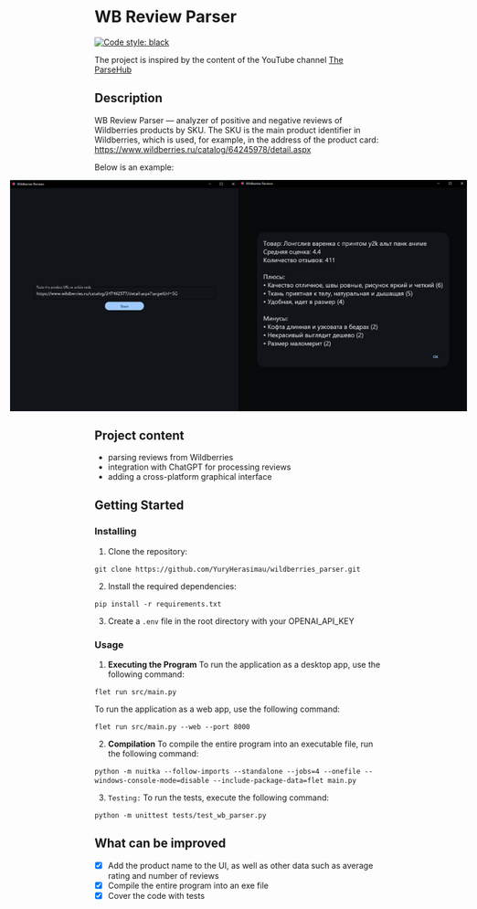 # WB Review Parser
[![Code style: black](https://img.shields.io/badge/code%20style-black-000000.svg)](https://github.com/psf/black)

The project is inspired by the content of the YouTube channel [The ParseHub](https://www.youtube.com/@the_parse_hub)


## Description

WB Review Parser — analyzer of positive and negative reviews of Wildberries products by SKU. The SKU is the main product identifier in Wildberries, which is used, for example, in the address of the product card: https://www.wildberries.ru/catalog/64245978/detail.aspx

Below is an example:

<div style="display: flex; justify-content: center; align-items: center;">
    <img src="assets/Screenshot_1.png" width=400 alt="main-screen" />
    <img src="assets/Screenshot_2.png" width=400 alt="result-screen" />
</div>

## Project content

- parsing reviews from Wildberries
- integration with ChatGPT for processing reviews
- adding a cross-platform graphical interface

## Getting Started

### Installing

1. Clone the repository:
```
git clone https://github.com/YuryHerasimau/wildberries_parser.git
```
2. Install the required dependencies:
```
pip install -r requirements.txt
```
3. Сreate a `.env` file in the root directory with your OPENAI_API_KEY

### Usage
1. **Executing the Program**
To run the application as a desktop app, use the following command:
```
flet run src/main.py
```
To run the application as a web app, use the following command:
```
flet run src/main.py --web --port 8000
```
2. **Compilation**
To compile the entire program into an executable file, run the following command:
```
python -m nuitka --follow-imports --standalone --jobs=4 --onefile --windows-console-mode=disable --include-package-data=flet main.py
```
3. `Testing:`
To run the tests, execute the following command:
```
python -m unittest tests/test_wb_parser.py
```

## What can be improved
- [x] Add the product name to the UI, as well as other data such as average rating and number of reviews
- [x] Compile the entire program into an exe file
- [x] Cover the code with tests
